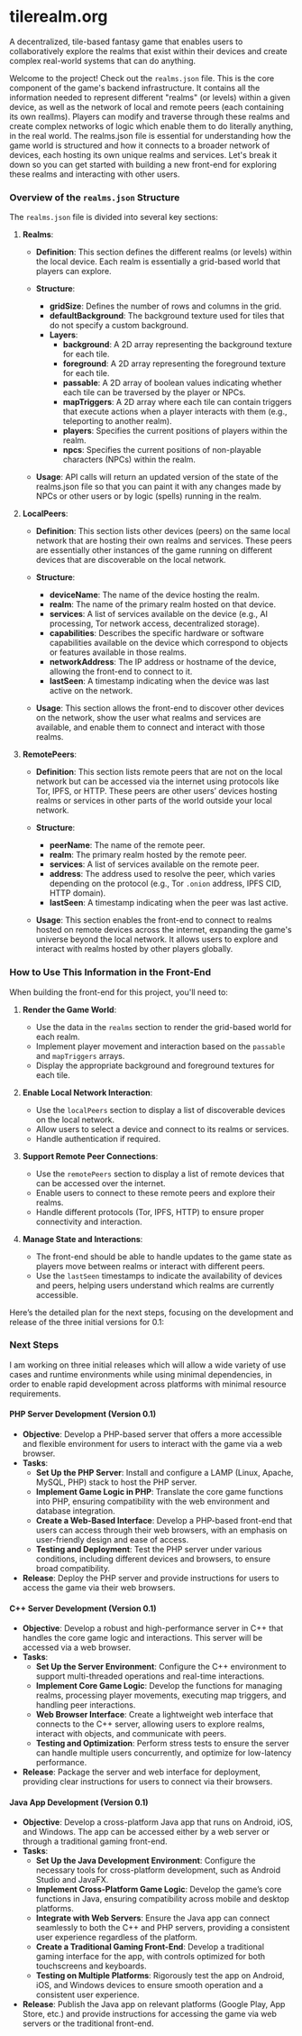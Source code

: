 # tilerealm.org
A decentralized, tile-based fantasy game that enables users to collaboratively explore the realms that exist within their devices and create complex real-world systems that can do anything.

Welcome to the project! Check out the `realms.json` file. This is the core component of the game's backend infrastructure. It contains all the information needed to represent different "realms" (or levels) within a given device, as well as the network of local and remote peers (each containing its own reallms). Players can modify and traverse through these realms and create complex networks of logic which enable them to do literally anything, in the real world. The realms.json file is essential for understanding how the game world is structured and how it connects to a broader network of devices, each hosting its own unique realms and services. Let's break it down so you can get started with building a new front-end for exploring these realms and interacting with other users.

### Overview of the `realms.json` Structure

The `realms.json` file is divided into several key sections:

1. **Realms**:
   - **Definition**: This section defines the different realms (or levels) within the local device. Each realm is essentially a grid-based world that players can explore.
   - **Structure**:
     - **gridSize**: Defines the number of rows and columns in the grid.
     - **defaultBackground**: The background texture used for tiles that do not specify a custom background.
     - **Layers**:
       - **background**: A 2D array representing the background texture for each tile.
       - **foreground**: A 2D array representing the foreground texture for each tile.
       - **passable**: A 2D array of boolean values indicating whether each tile can be traversed by the player or NPCs.
       - **mapTriggers**: A 2D array where each tile can contain triggers that execute actions when a player interacts with them (e.g., teleporting to another realm).
       - **players**: Specifies the current positions of players within the realm.
       - **npcs**: Specifies the current positions of non-playable characters (NPCs) within the realm.

   - **Usage**: API calls will return an updated version of the state of the realms.json file so that you can paint it with any changes made by NPCs or other users or by logic (spells) running in the realm.

2. **LocalPeers**:
   - **Definition**: This section lists other devices (peers) on the same local network that are hosting their own realms and services. These peers are essentially other instances of the game running on different devices that are discoverable on the local network.
   - **Structure**:
     - **deviceName**: The name of the device hosting the realm.
     - **realm**: The name of the primary realm hosted on that device.
     - **services**: A list of services available on the device (e.g., AI processing, Tor network access, decentralized storage).
     - **capabilities**: Describes the specific hardware or software capabilities available on the device which correspond to objects or features available in those realms.
     - **networkAddress**: The IP address or hostname of the device, allowing the front-end to connect to it.
     - **lastSeen**: A timestamp indicating when the device was last active on the network.

   - **Usage**: This section allows the front-end to discover other devices on the network, show the user what realms and services are available, and enable them to connect and interact with those realms.

3. **RemotePeers**:
   - **Definition**: This section lists remote peers that are not on the local network but can be accessed via the internet using protocols like Tor, IPFS, or HTTP. These peers are other users’ devices hosting realms or services in other parts of the world outside your local network.
   - **Structure**:
     - **peerName**: The name of the remote peer.
     - **realm**: The primary realm hosted by the remote peer.
     - **services**: A list of services available on the remote peer.
     - **address**: The address used to resolve the peer, which varies depending on the protocol (e.g., Tor `.onion` address, IPFS CID, HTTP domain).
     - **lastSeen**: A timestamp indicating when the peer was last active.

   - **Usage**: This section enables the front-end to connect to realms hosted on remote devices across the internet, expanding the game's universe beyond the local network. It allows users to explore and interact with realms hosted by other players globally.

### How to Use This Information in the Front-End

When building the front-end for this project, you'll need to:

1. **Render the Game World**:
   - Use the data in the `realms` section to render the grid-based world for each realm.
   - Implement player movement and interaction based on the `passable` and `mapTriggers` arrays.
   - Display the appropriate background and foreground textures for each tile.

2. **Enable Local Network Interaction**:
   - Use the `localPeers` section to display a list of discoverable devices on the local network.
   - Allow users to select a device and connect to its realms or services.
   - Handle authentication if required.

3. **Support Remote Peer Connections**:
   - Use the `remotePeers` section to display a list of remote devices that can be accessed over the internet.
   - Enable users to connect to these remote peers and explore their realms.
   - Handle different protocols (Tor, IPFS, HTTP) to ensure proper connectivity and interaction.

4. **Manage State and Interactions**:
   - The front-end should be able to handle updates to the game state as players move between realms or interact with different peers.
   - Use the `lastSeen` timestamps to indicate the availability of devices and peers, helping users understand which realms are currently accessible.


Here’s the detailed plan for the next steps, focusing on the development and release of the three initial versions for 0.1:

### **Next Steps**

I am working on three initial releases which will allow a wide variety of use cases and runtime environments while using minimal dependencies, in order to enable rapid development across platforms with minimal resource requirements. 

#### **PHP Server Development (Version 0.1)**
   - **Objective**: Develop a PHP-based server that offers a more accessible and flexible environment for users to interact with the game via a web browser.
   - **Tasks**:
     - **Set Up the PHP Server**: Install and configure a LAMP (Linux, Apache, MySQL, PHP) stack to host the PHP server.
     - **Implement Game Logic in PHP**: Translate the core game functions into PHP, ensuring compatibility with the web environment and database integration.
     - **Create a Web-Based Interface**: Develop a PHP-based front-end that users can access through their web browsers, with an emphasis on user-friendly design and ease of access.
     - **Testing and Deployment**: Test the PHP server under various conditions, including different devices and browsers, to ensure broad compatibility.
   - **Release**: Deploy the PHP server and provide instructions for users to access the game via their web browsers.

#### **C++ Server Development (Version 0.1)**
   - **Objective**: Develop a robust and high-performance server in C++ that handles the core game logic and interactions. This server will be accessed via a web browser.
   - **Tasks**:
     - **Set Up the Server Environment**: Configure the C++ environment to support multi-threaded operations and real-time interactions.
     - **Implement Core Game Logic**: Develop the functions for managing realms, processing player movements, executing map triggers, and handling peer interactions.
     - **Web Browser Interface**: Create a lightweight web interface that connects to the C++ server, allowing users to explore realms, interact with objects, and communicate with peers.
     - **Testing and Optimization**: Perform stress tests to ensure the server can handle multiple users concurrently, and optimize for low-latency performance.
   - **Release**: Package the server and web interface for deployment, providing clear instructions for users to connect via their browsers.

#### **Java App Development (Version 0.1)**
   - **Objective**: Develop a cross-platform Java app that runs on Android, iOS, and Windows. The app can be accessed either by a web server or through a traditional gaming front-end.
   - **Tasks**:
     - **Set Up the Java Development Environment**: Configure the necessary tools for cross-platform development, such as Android Studio and JavaFX.
     - **Implement Cross-Platform Game Logic**: Develop the game’s core functions in Java, ensuring compatibility across mobile and desktop platforms.
     - **Integrate with Web Servers**: Ensure the Java app can connect seamlessly to both the C++ and PHP servers, providing a consistent user experience regardless of the platform.
     - **Create a Traditional Gaming Front-End**: Develop a traditional gaming interface for the app, with controls optimized for both touchscreens and keyboards.
     - **Testing on Multiple Platforms**: Rigorously test the app on Android, iOS, and Windows devices to ensure smooth operation and a consistent user experience.
   - **Release**: Publish the Java app on relevant platforms (Google Play, App Store, etc.) and provide instructions for accessing the game via web servers or the traditional front-end.
